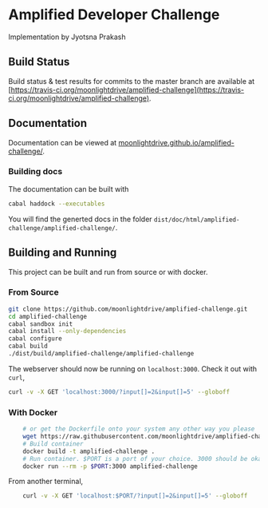 # Amplified Developer Challenge

Implementation by Jyotsna Prakash

## Build Status
Build status & test results for commits to the master branch are available at [https://travis-ci.org/moonlightdrive/amplified-challenge](https://travis-ci.org/moonlightdrive/amplified-challenge).

## Documentation
Documentation can be viewed at [moonlightdrive.github.io/amplified-challenge/](https://moonlightdrive.github.io/amplified-challenge).

### Building docs
The documentation can be built with
``` bash
cabal haddock --executables
```
You will find the generted docs in the folder `dist/doc/html/amplified-challenge/amplified-challenge/`.

## Building and Running
This project can be built and run from source or with docker.
### From Source
   ``` bash
   git clone https://github.com/moonlightdrive/amplified-challenge.git
   cd amplified-challenge
   cabal sandbox init
   cabal install --only-dependencies
   cabal configure
   cabal build
   ./dist/build/amplified-challenge/amplified-challenge
   ```

The webserver should now be running on `localhost:3000`. Check it out with `curl`,
   ``` bash
   curl -v -X GET 'localhost:3000/?input[]=2&input[]=5' --globoff
   ```
### With Docker
``` bash
    # or get the Dockerfile onto your system any other way you please
    wget https://raw.githubusercontent.com/moonlightdrive/amplified-challenge/master/Dockerfile
    # Build container
    docker build -t amplified-challenge .
    # Run container. $PORT is a port of your choice. 3000 should be okay but 8080 isn't a bad choice either
    docker run --rm -p $PORT:3000 amplified-challenge
```
From another terminal,
``` bash
    curl -v -X GET 'localhost:$PORT/?input[]=2&input[]=5' --globoff
```    